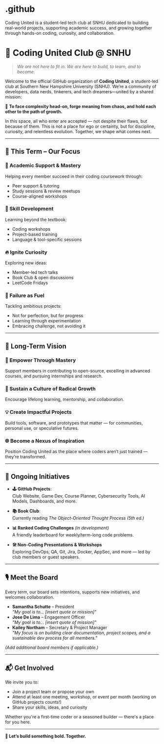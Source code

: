 # .github
Coding United is a student-led tech club at SNHU dedicated to building real-world projects, supporting academic success, and growing together through hands-on coding, curiosity, and collaboration.

# 👾 Coding United Club @ SNHU

> *We are not here to fit in. We are here to build, to learn, and to become.*

Welcome to the official GitHub organization of **Coding United**, a student-led club at Southern New Hampshire University (SNHU). We’re a community of developers, data nerds, tinkerers, and tech dreamers—united by a shared mission:

🎯 **To face complexity head-on, forge meaning from chaos, and hold each other to the path of growth.**

In this space, all who enter are accepted — not despite their flaws, but because of them. This is not a place for ego or certainty, but for discipline, curiosity, and relentless evolution. Together, we shape what comes next.

---

## 📆 This Term – Our Focus

### 🔧 Academic Support & Mastery
Helping every member succeed in their coding coursework through:
- Peer support & tutoring
- Study sessions & review meetups
- Course-aligned workshops

### 🚀 Skill Development
Learning beyond the textbook:
- Coding workshops
- Project-based training
- Language & tool-specific sessions

### 🔥 Ignite Curiosity
Exploring new ideas:
- Member-led tech talks
- Book Club & open discussions
- LeetCode Fridays

### 🧠 Failure as Fuel
Tackling ambitious projects:
- Not for perfection, but for progress
- Learning through experimentation
- Embracing challenge, not avoiding it

---

## 🌱 Long-Term Vision

### 🧰 Empower Through Mastery
Support members in contributing to open-source, excelling in advanced courses, and pursuing internships and research.

### 🔁 Sustain a Culture of Radical Growth
Encourage lifelong learning, mentorship, and collaboration.

### 💡 Create Impactful Projects
Build tools, software, and prototypes that matter — for communities, personal use, or speculative futures.

### 🌐 Become a Nexus of Inspiration
Position Coding United as the place where coders aren’t just trained — they’re transformed.

---

## 🧩 Ongoing Initiatives

- **🕹️ GitHub Projects**:  
  Club Website, Game Dev, Course Planner, Cybersecurity Tools, AI Models, Dashboards, and more.
  
- **📚 Book Club**:  
  Currently reading *The Object-Oriented Thought Process (5th ed.)*

- **📊 Ranked Coding Challenges** _(in development)_  
  A friendly leaderboard for weekly/term-long code problems.

- **🛠️ Non-Coding Presentations & Workshops**  
  Exploring DevOps, QA, Git, Jira, Docker, AppSec, and more — led by club members or guest speakers.

---

## 🎙 Meet the Board

Every term, our board sets intentions, supports new initiatives, and welcomes collaboration.

- **Samantha Schutte** – President  
  *"My goal is to... [insert quote or mission]"*
- **Jose De Lima** – Engagement Officer  
  *"My goal is to... [insert quote of mission]"*
- **Kailey Northam** – Secretary & Project Manager  
  *"My focus is on building clear documentation, project scopes, and a sustainable dev process for all members."*

_(Add additional board members if applicable.)_

---

## 📬 Get Involved

We invite you to:
- Join a project team or propose your own
- Attend at least one meeting, workshop, or event per month (working on GitHub projects counts!)
- Share your skills, ideas, and curiosity

Whether you're a first-time coder or a seasoned builder — there's a place for you here.

---

**🧭 Let’s build something bold. Together.**
